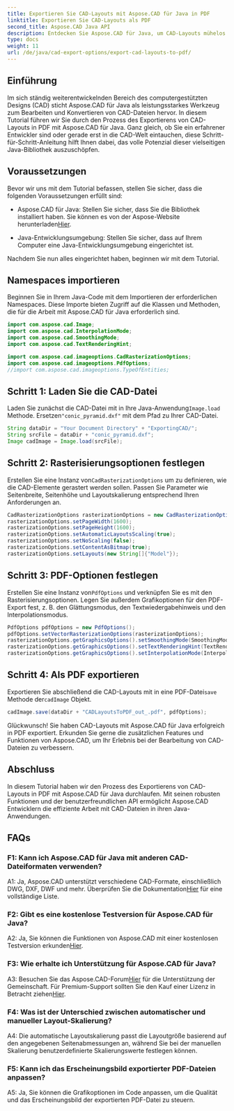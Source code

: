 ```yaml
---
title: Exportieren Sie CAD-Layouts mit Aspose.CAD für Java in PDF
linktitle: Exportieren Sie CAD-Layouts als PDF
second_title: Aspose.CAD Java API
description: Entdecken Sie Aspose.CAD für Java, um CAD-Layouts mühelos in PDF zu exportieren. Effizient, zuverlässig und entwicklerfreundlich.
type: docs
weight: 11
url: /de/java/cad-export-options/export-cad-layouts-to-pdf/
---
```

## Einführung

Im sich ständig weiterentwickelnden Bereich des computergestützten Designs (CAD) sticht Aspose.CAD für Java als leistungsstarkes Werkzeug zum Bearbeiten und Konvertieren von CAD-Dateien hervor. In diesem Tutorial führen wir Sie durch den Prozess des Exportierens von CAD-Layouts in PDF mit Aspose.CAD für Java. Ganz gleich, ob Sie ein erfahrener Entwickler sind oder gerade erst in die CAD-Welt eintauchen, diese Schritt-für-Schritt-Anleitung hilft Ihnen dabei, das volle Potenzial dieser vielseitigen Java-Bibliothek auszuschöpfen.

## Voraussetzungen

Bevor wir uns mit dem Tutorial befassen, stellen Sie sicher, dass die folgenden Voraussetzungen erfüllt sind:

-  Aspose.CAD für Java: Stellen Sie sicher, dass Sie die Bibliothek installiert haben. Sie können es von der Aspose-Website herunterladen[Hier](https://releases.aspose.com/cad/java/).

- Java-Entwicklungsumgebung: Stellen Sie sicher, dass auf Ihrem Computer eine Java-Entwicklungsumgebung eingerichtet ist.

Nachdem Sie nun alles eingerichtet haben, beginnen wir mit dem Tutorial.

## Namespaces importieren

Beginnen Sie in Ihrem Java-Code mit dem Importieren der erforderlichen Namespaces. Diese Importe bieten Zugriff auf die Klassen und Methoden, die für die Arbeit mit Aspose.CAD für Java erforderlich sind.

```java
import com.aspose.cad.Image;
import com.aspose.cad.InterpolationMode;
import com.aspose.cad.SmoothingMode;
import com.aspose.cad.TextRenderingHint;

import com.aspose.cad.imageoptions.CadRasterizationOptions;
import com.aspose.cad.imageoptions.PdfOptions;
//import com.aspose.cad.imageoptions.TypeOfEntities;
```

## Schritt 1: Laden Sie die CAD-Datei

 Laden Sie zunächst die CAD-Datei mit in Ihre Java-Anwendung`Image.load` Methode. Ersetzen`"conic_pyramid.dxf"` mit dem Pfad zu Ihrer CAD-Datei.

```java
String dataDir = "Your Document Directory" + "ExportingCAD/";
String srcFile = dataDir + "conic_pyramid.dxf";
Image cadImage = Image.load(srcFile);
```

## Schritt 2: Rasterisierungsoptionen festlegen

 Erstellen Sie eine Instanz von`CadRasterizationOptions` um zu definieren, wie die CAD-Elemente gerastert werden sollen. Passen Sie Parameter wie Seitenbreite, Seitenhöhe und Layoutskalierung entsprechend Ihren Anforderungen an.

```java
CadRasterizationOptions rasterizationOptions = new CadRasterizationOptions();
rasterizationOptions.setPageWidth(1600);
rasterizationOptions.setPageHeight(1600);
rasterizationOptions.setAutomaticLayoutsScaling(true);
rasterizationOptions.setNoScaling(false);
rasterizationOptions.setContentAsBitmap(true);
rasterizationOptions.setLayouts(new String[]{"Model"});
```

## Schritt 3: PDF-Optionen festlegen

 Erstellen Sie eine Instanz von`PdfOptions` und verknüpfen Sie es mit den Rasterisierungsoptionen. Legen Sie außerdem Grafikoptionen für den PDF-Export fest, z. B. den Glättungsmodus, den Textwiedergabehinweis und den Interpolationsmodus.

```java
PdfOptions pdfOptions = new PdfOptions();
pdfOptions.setVectorRasterizationOptions(rasterizationOptions);
rasterizationOptions.getGraphicsOptions().setSmoothingMode(SmoothingMode.HighQuality);
rasterizationOptions.getGraphicsOptions().setTextRenderingHint(TextRenderingHint.AntiAliasGridFit);
rasterizationOptions.getGraphicsOptions().setInterpolationMode(InterpolationMode.HighQualityBicubic);
```

## Schritt 4: Als PDF exportieren

 Exportieren Sie abschließend die CAD-Layouts mit in eine PDF-Datei`save` Methode der`cadImage` Objekt.

```java
cadImage.save(dataDir + "CADLayoutsToPDF_out_.pdf", pdfOptions);
```

Glückwunsch! Sie haben CAD-Layouts mit Aspose.CAD für Java erfolgreich in PDF exportiert. Erkunden Sie gerne die zusätzlichen Features und Funktionen von Aspose.CAD, um Ihr Erlebnis bei der Bearbeitung von CAD-Dateien zu verbessern.

## Abschluss

In diesem Tutorial haben wir den Prozess des Exportierens von CAD-Layouts in PDF mit Aspose.CAD für Java durchlaufen. Mit seinen robusten Funktionen und der benutzerfreundlichen API ermöglicht Aspose.CAD Entwicklern die effiziente Arbeit mit CAD-Dateien in ihren Java-Anwendungen.

## FAQs

### F1: Kann ich Aspose.CAD für Java mit anderen CAD-Dateiformaten verwenden?

 A1: Ja, Aspose.CAD unterstützt verschiedene CAD-Formate, einschließlich DWG, DXF, DWF und mehr. Überprüfen Sie die Dokumentation[Hier](https://reference.aspose.com/cad/java/) für eine vollständige Liste.

### F2: Gibt es eine kostenlose Testversion für Aspose.CAD für Java?

 A2: Ja, Sie können die Funktionen von Aspose.CAD mit einer kostenlosen Testversion erkunden[Hier](https://releases.aspose.com/).

### F3: Wie erhalte ich Unterstützung für Aspose.CAD für Java?

 A3: Besuchen Sie das Aspose.CAD-Forum[Hier](https://forum.aspose.com/c/cad/19) für die Unterstützung der Gemeinschaft. Für Premium-Support sollten Sie den Kauf einer Lizenz in Betracht ziehen[Hier](https://purchase.aspose.com/buy).

### F4: Was ist der Unterschied zwischen automatischer und manueller Layout-Skalierung?

A4: Die automatische Layoutskalierung passt die Layoutgröße basierend auf den angegebenen Seitenabmessungen an, während Sie bei der manuellen Skalierung benutzerdefinierte Skalierungswerte festlegen können.

### F5: Kann ich das Erscheinungsbild exportierter PDF-Dateien anpassen?

A5: Ja, Sie können die Grafikoptionen im Code anpassen, um die Qualität und das Erscheinungsbild der exportierten PDF-Datei zu steuern.